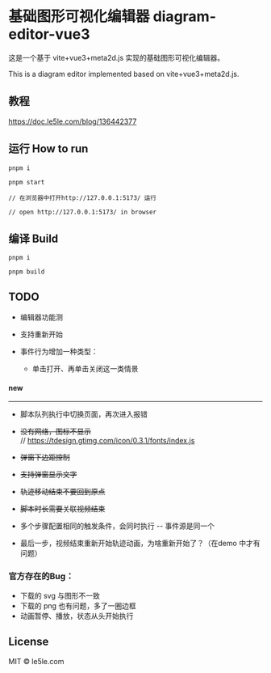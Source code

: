 # 基础图形可视化编辑器 diagram-editor-vue3

这是一个基于 vite+vue3+meta2d.js 实现的基础图形可视化编辑器。

This is a diagram editor implemented based on vite+vue3+meta2d.js.

## 教程

https://doc.le5le.com/blog/136442377

## 运行 How to run

```
pnpm i

pnpm start

// 在浏览器中打开http://127.0.0.1:5173/ 运行

// open http://127.0.0.1:5173/ in browser

```

## 编译 Build

```
pnpm i

pnpm build

```

## TODO

- 编辑器功能测
- 支持重新开始

- 事件行为增加一种类型：
  * 单击打开、再单击关闭这一类情景

  





#### new
*****************************
- 脚本队列执行中切换页面，再次进入报错

- ~~没有网络，图标不显示~~  
  // https://tdesign.gtimg.com/icon/0.3.1/fonts/index.js
- ~~弹窗下边距控制~~
- ~~支持弹窗显示文字~~
- ~~轨迹移动结束不要回到原点~~
- ~~脚本时长需要关联视频结束~~

- 多个步骤配置相同的触发条件，会同时执行 -- 事件源是同一个
- 最后一步，视频结束重新开始轨迹动画，为啥重新开始了？（在demo 中才有问题）



### 官方存在的Bug：
- 下载的 svg 与图形不一致
- 下载的 png 也有问题，多了一圈边框
- 动画暂停、播放，状态从头开始执行

## License

MIT © le5le.com
